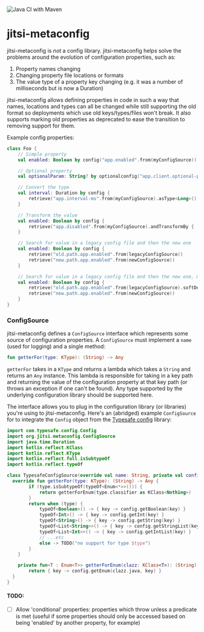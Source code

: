 ![Java CI with Maven](https://github.com/bbaldino/jitsi-metaconfig/workflows/Java%20CI%20with%20Maven/badge.svg)

# jitsi-metaconfig

jitsi-metaconfig is _not_ a config library.  jitsi-metaconfig helps solve the problems around the evolution of configuration properties, such as:

1) Property names changing
1) Changing property file locations or formats
1) The value type of a property key changing (e.g. it was a number of milliseconds but is now a Duration)

jitsi-metaconfig allows defining properties in code in such a way that names, locations and types can all be changed while still supporting the old format so deployments which use old keys/types/files won't break.  It also
supports marking old properties as deprecated to ease the transition to removing support for them.

Example config properties:
```kotlin
class Foo {
    // Simple property
    val enabled: Boolean by config("app.enabled".from(myConfigSource))

    // Optional property
    val optionalParam: String? by optionalconfig("app.client.optional-param".from(myConfigSource))

    // Convert the type
    val interval: Duration by config {
        retrieve("app.interval-ms".from(myConfigSource).asType<Long>().andConvertBy(Duration::ofMillis))
    }

    // Transform the value
    val enabled: Boolean by config {
        retrieve("app.disabled".from(myConfigSource).andTransformBy { !it })
    }

    // Search for value in a legacy config file and then the new one
    val enabled: Boolean by config {
        retrieve("old.path.app.enabled".from(legacyConfigSource))
        retrieve("new.path.app.enabled".from(newConfigSource))
    }

    // Search for value in a legacy config file and then the new one, mark the old one as deprecated
    val enabled: Boolean by config {
        retrieve("old.path.app.enabled".from(legacyConfigSource).softDeprecated("use 'new.path.app.enabled' in new config source")
        retrieve("new.path.app.enabled".from(newConfigSource))
    }
}
```

### ConfigSource
jitsi-metaconfig defines a `ConfigSource` interface which represents some source of configuration properties.  A `ConfigSource` must implement a `name` (used for logging) and a single method:
```kotlin
fun getterFor(type: KType): (String) -> Any
```
`getterFor` takes in a `KType` and returns a lambda which takes a `String` and returns an `Any` instance.  This lambda is responsible for taking in a key path and returning the value of the configuration property at that key path (or throws an exception if one can't be found).  Any type supported by the underlying configuration library should be supported here.

The interface allows you to plug in the configuration library (or libraries) you're using to jitsi-metaconfig.  Here's an (abridged) example `ConfigSource` for to integrate the `Config` object from the [Typesafe config](https://github.com/lightbend/config) library:

```kotlin
import com.typesafe.config.Config
import org.jitsi.metaconfig.ConfigSource
import java.time.Duration
import kotlin.reflect.KClass
import kotlin.reflect.KType
import kotlin.reflect.full.isSubtypeOf
import kotlin.reflect.typeOf

class TypesafeConfigSource(override val name: String, private val config: Config) : ConfigSource {
  override fun getterFor(type: KType): (String) -> Any {
        if (type.isSubtypeOf(typeOf<Enum<*>>())) {
            return getterForEnum(type.classifier as KClass<Nothing>)
        }
        return when (type) {
            typeOf<Boolean>() -> { key -> config.getBoolean(key) }
            typeOf<Int>() -> { key -> config.getInt(key) }
            typeOf<String>() -> { key -> config.getString(key) }
            typeOf<List<String>>() -> { key -> config.getStringList(key) }
            typeOf<List<Int>>() -> { key -> config.getIntList(key) }
            // ...etc
            else -> TODO("no support for type $type")
        }
    }

    private fun<T : Enum<T>> getterForEnum(clazz: KClass<T>): (String) -> T {
        return { key -> config.getEnum(clazz.java, key) }
  }
}
```



#### TODO:
- [ ] Allow 'conditional' properties: properties which throw unless a predicate is met (useful if some properties should only be accessed based on being 'enabled' by another property, for example)
